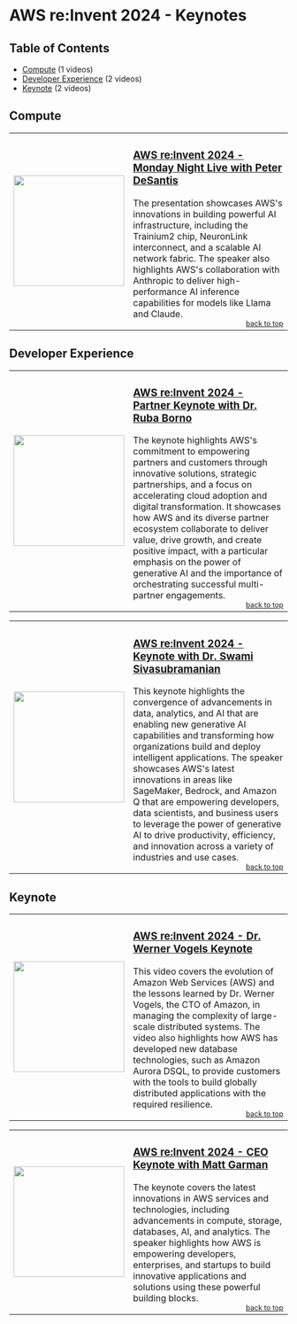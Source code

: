 # AWS re:Invent 2024 - Keynotes

<h2 id='table-of-contents'>Table of Contents</h2>

- [Compute](#compute) (1 videos)
- [Developer Experience](#developer-experience) (2 videos)
- [Keynote](#keynote) (2 videos)



<h2 id='compute'>Compute</h2>


<table style='border: none; border-collapse: collapse; width: 100%;'><tr style='border: none;'>
<td width='30%' style='border: none;'><a href='https://www.youtube.com/watch?v=vx36tyJ47ps'><img src='https://img.youtube.com/vi/vx36tyJ47ps/0.jpg' width='200'></a></td>
<td valign='top' style='border: none;'>
<h3><a href='https://www.youtube.com/watch?v=vx36tyJ47ps'>AWS re:Invent 2024 - Monday Night Live with Peter DeSantis</a></h3>
The presentation showcases AWS's innovations in building powerful AI infrastructure, including the Trainium2 chip, NeuronLink interconnect, and a scalable AI network fabric. The speaker also highlights AWS's collaboration with Anthropic to deliver high-performance AI inference capabilities for models like Llama and Claude.
<div style='text-align: right; font-size: 0.8em;'><a href='#table-of-contents'>back to top</a></div>
</td>
</tr></table>

<h2 id='developer-experience'>Developer Experience</h2>


<table style='border: none; border-collapse: collapse; width: 100%;'><tr style='border: none;'>
<td width='30%' style='border: none;'><a href='https://www.youtube.com/watch?v=IQtJ-VixZ9Q'><img src='https://img.youtube.com/vi/IQtJ-VixZ9Q/0.jpg' width='200'></a></td>
<td valign='top' style='border: none;'>
<h3><a href='https://www.youtube.com/watch?v=IQtJ-VixZ9Q'>AWS re:Invent 2024 - Partner Keynote with Dr. Ruba Borno</a></h3>
The keynote highlights AWS's commitment to empowering partners and customers through innovative solutions, strategic partnerships, and a focus on accelerating cloud adoption and digital transformation. It showcases how AWS and its diverse partner ecosystem collaborate to deliver value, drive growth, and create positive impact, with a particular emphasis on the power of generative AI and the importance of orchestrating successful multi-partner engagements.
<div style='text-align: right; font-size: 0.8em;'><a href='#table-of-contents'>back to top</a></div>
</td>
</tr></table>

<table style='border: none; border-collapse: collapse; width: 100%;'><tr style='border: none;'>
<td width='30%' style='border: none;'><a href='https://www.youtube.com/watch?v=qGzYTg5FIA4'><img src='https://img.youtube.com/vi/qGzYTg5FIA4/0.jpg' width='200'></a></td>
<td valign='top' style='border: none;'>
<h3><a href='https://www.youtube.com/watch?v=qGzYTg5FIA4'>AWS re:Invent 2024 - Keynote with Dr. Swami Sivasubramanian</a></h3>
This keynote highlights the convergence of advancements in data, analytics, and AI that are enabling new generative AI capabilities and transforming how organizations build and deploy intelligent applications. The speaker showcases AWS's latest innovations in areas like SageMaker, Bedrock, and Amazon Q that are empowering developers, data scientists, and business users to leverage the power of generative AI to drive productivity, efficiency, and innovation across a variety of industries and use cases.
<div style='text-align: right; font-size: 0.8em;'><a href='#table-of-contents'>back to top</a></div>
</td>
</tr></table>

<h2 id='keynote'>Keynote</h2>


<table style='border: none; border-collapse: collapse; width: 100%;'><tr style='border: none;'>
<td width='30%' style='border: none;'><a href='https://www.youtube.com/watch?v=aim5x73crbM'><img src='https://img.youtube.com/vi/aim5x73crbM/0.jpg' width='200'></a></td>
<td valign='top' style='border: none;'>
<h3><a href='https://www.youtube.com/watch?v=aim5x73crbM'>​​AWS re:Invent 2024 - Dr. Werner Vogels Keynote</a></h3>
This video covers the evolution of Amazon Web Services (AWS) and the lessons learned by Dr. Werner Vogels, the CTO of Amazon, in managing the complexity of large-scale distributed systems. The video also highlights how AWS has developed new database technologies, such as Amazon Aurora DSQL, to provide customers with the tools to build globally distributed applications with the required resilience.
<div style='text-align: right; font-size: 0.8em;'><a href='#table-of-contents'>back to top</a></div>
</td>
</tr></table>

<table style='border: none; border-collapse: collapse; width: 100%;'><tr style='border: none;'>
<td width='30%' style='border: none;'><a href='https://www.youtube.com/watch?v=LY7m5LQliAo'><img src='https://img.youtube.com/vi/LY7m5LQliAo/0.jpg' width='200'></a></td>
<td valign='top' style='border: none;'>
<h3><a href='https://www.youtube.com/watch?v=LY7m5LQliAo'>AWS re:Invent 2024 - CEO Keynote with Matt Garman</a></h3>
The keynote covers the latest innovations in AWS services and technologies, including advancements in compute, storage, databases, AI, and analytics. The speaker highlights how AWS is empowering developers, enterprises, and startups to build innovative applications and solutions using these powerful building blocks.
<div style='text-align: right; font-size: 0.8em;'><a href='#table-of-contents'>back to top</a></div>
</td>
</tr></table>